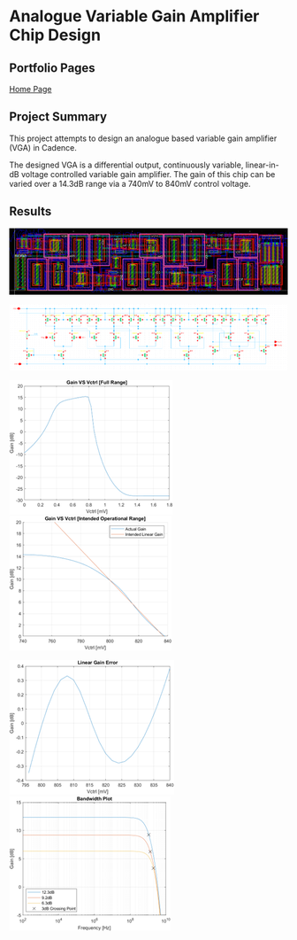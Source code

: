 # Analogue Variable Gain Amplifier Chip Design

## Portfolio Pages

[Home Page](index.md)

## Project Summary

This project attempts to design an analogue based variable gain amplifier (VGA) in Cadence.

The designed VGA is a differential output, continuously variable, linear-in-dB voltage controlled variable gain amplifier. The gain of this chip can be varied over a 14.3dB range via a 740mV to 840mV control voltage.

## Results

![Layout Diagram](VGA_images/layout.png)

![Block Diagram](VGA_images/block.png)

![Gain VS Vctrl](VGA_images/gain_vs_vctrl.png) ![Gain VS Vctrl (Operating Region)](VGA_images/gain_vs_vctrl_intended.png)

![Gain Error](VGA_images/gain_error.png) ![Bandwidth](VGA_images/bandwidth.png)
